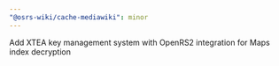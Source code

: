 ```yaml
---
"@osrs-wiki/cache-mediawiki": minor
---
```


Add XTEA key management system with OpenRS2 integration for Maps index decryption
